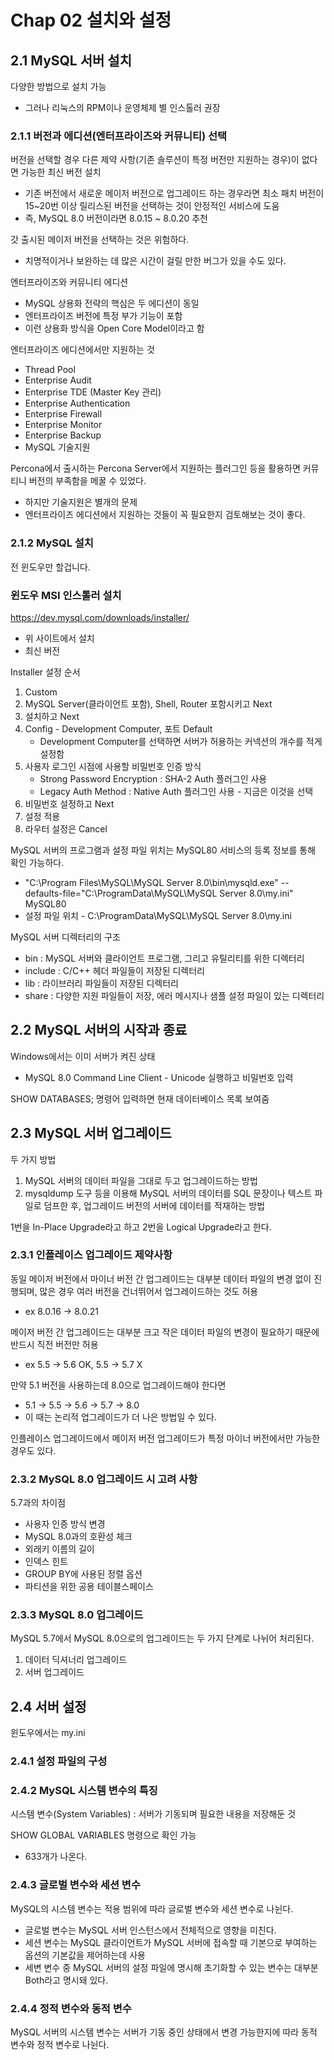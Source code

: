 # Chap 02 설치와 설정
## 2.1 MySQL 서버 설치
다양한 방법으로 설치 가능
* 그러나 리눅스의 RPM이나 운영체제 별 인스톨러 권장

### 2.1.1 버전과 에디션(엔터프라이즈와 커뮤니티) 선택
버전을 선택할 경우 다른 제약 사항(기존 솔루션이 특정 버전만 지원하는 경우)이 없다면 가능한 최신 버전 설치
* 기존 버전에서 새로운 메이저 버전으로 업그레이드 하는 경우라면 최소 패치 버전이 15~20번 이상 릴리스된 버전을 선택하는 것이 안정적인 서비스에 도움
* 즉, MySQL 8.0 버전이라면 8.0.15 ~ 8.0.20 추천

갓 출시된 메이저 버전을 선택하는 것은 위험하다.
* 치명적이거나 보완하는 데 많은 시간이 걸릴 만한 버그가 있을 수도 있다.

엔터프라이즈와 커뮤니티 에디션
* MySQL 상용화 전략의 핵심은 두 에디션이 동일
* 엔터프라이즈 버전에 특정 부가 기능이 포함
* 이런 상용화 방식을 Open Core Model이라고 함

엔터프라이즈 에디션에서만 지원하는 것
* Thread Pool
* Enterprise Audit
* Enterprise TDE (Master Key 관리)
* Enterprise Authentication
* Enterprise Firewall
* Enterprise Monitor
* Enterprise Backup
* MySQL 기술지원

Percona에서 출시하는 Percona Server에서 지원하는 플러그인 등을 활용하면 커뮤티니 버전의 부족함을 메꿀 수 있었다.
* 하지만 기술지원은 별개의 문제
* 엔터프라이즈 에디션에서 지원하는 것들이 꼭 필요한지 검토해보는 것이 좋다.

### 2.1.2 MySQL 설치
전 윈도우만 할겁니다.
### 윈도우 MSI 인스톨러 설치
https://dev.mysql.com/downloads/installer/
* 위 사이트에서 설치
* 최신 버전

Installer 설정 순서
1. Custom
2. MySQL Server(클라이언트 포함), Shell, Router 포함시키고 Next
3. 설치하고 Next
4. Config - Development Computer, 포트 Default
   * Development Computer를 선택하면 서버가 허용하는 커넥션의 개수를 적게 설정함
5. 사용자 로그인 시점에 사용할 비밀번호 인증 방식
   * Strong Password Encryption : SHA-2 Auth 플러그인 사용
   * Legacy Auth Method : Native Auth 플러그인 사용 - 지금은 이것을 선택
6. 비밀번호 설정하고 Next
7. 설정 적용
8. 라우터 설정은 Cancel


MySQL 서버의 프로그램과 설정 파일 위치는 MySQL80 서비스의 등록 정보를 통해 확인 가능하다.
* "C:\Program Files\MySQL\MySQL Server 8.0\bin\mysqld.exe" --defaults-file="C:\ProgramData\MySQL\MySQL Server 8.0\my.ini" MySQL80
* 설정 파일 위치 - C:\ProgramData\MySQL\MySQL Server 8.0\my.ini

MySQL 서버 디렉터리의 구조
* bin : MySQL 서버와 클라이언트 프로그램, 그리고 유틸리티를 위한 디렉터리
* include : C/C++ 헤더 파일들이 저장된 디렉터리
* lib : 라이브러리 파일들이 저장된 디렉터리
* share : 다양한 지원 파일들이 저장, 에러 메시지나 샘플 설정 파일이 있는 디렉터리


## 2.2 MySQL 서버의 시작과 종료
Windows에서는 이미 서버가 켜진 상태
* MySQL 8.0 Command Line Client - Unicode 실행하고 비밀번호 입력

SHOW DATABASES; 명령어 입력하면 현재 데이터베이스 목록 보여줌


## 2.3 MySQL 서버 업그레이드
두 가지 방법
1. MySQL 서버의 데이터 파일을 그대로 두고 업그레이드하는 방법
2. mysqldump 도구 등을 이용해 MySQL 서버의 데이터를 SQL 문장이나 텍스트 파일로 덤프한 후, 업그레이드 버전의 서버에 데이터를 적재하는 방법

1번을 In-Place Upgrade라고 하고 2번을 Logical Upgrade라고 한다.


### 2.3.1 인플레이스 업그레이드 제약사항
동일 메이저 버전에서 마이너 버전 간 업그레이드는 대부분 데이터 파일의 변경 없이 진행되며, 많은 경우 여러 버전을 건너뛰어서 업그레이드하는 것도 허용
* ex 8.0.16 -> 8.0.21

메이저 버전 간 업그레이드는 대부분 크고 작은 데이터 파일의 변경이 필요하기 때문에 반드시 직전 버전만 허용
* ex 5.5 -> 5.6 OK, 5.5 -> 5.7 X

만약 5.1 버전을 사용하는데 8.0으로 업그레이드해야 한다면
* 5.1 -> 5.5 -> 5.6 -> 5.7 -> 8.0
* 이 때는 논리적 업그레이드가 더 나은 방법일 수 있다.

인플레이스 업그레이드에서 메이저 버전 업그레이드가 특정 마이너 버전에서만 가능한 경우도 있다.

### 2.3.2 MySQL 8.0 업그레이드 시 고려 사항
5.7과의 차이점
* 사용자 인증 방식 변경
* MySQL 8.0과의 호환성 체크
* 외래키 이름의 길이
* 인덱스 힌트
* GROUP BY에 사용된 정렬 옵션
* 파티션을 위한 공용 테이블스페이스

### 2.3.3 MySQL 8.0 업그레이드
MySQL 5.7에서 MySQL 8.0으로의 업그레이드는 두 가지 단계로 나뉘어 처리된다.
1. 데이터 딕셔너리 업그레이드
2. 서버 업그레이드


## 2.4 서버 설정
윈도우에서는 my.ini

### 2.4.1 설정 파일의 구성


### 2.4.2 MySQL 시스템 변수의 특징
시스템 변수(System Variables) : 서버가 기동되며 필요한 내용을 저장해둔 것


SHOW GLOBAL VARIABLES 명령으로 확인 가능
* 633개가 나온다.

### 2.4.3 글로벌 변수와 세션 변수
MySQL의 시스템 변수는 적용 범위에 따라 글로벌 변수와 세션 변수로 나뉜다.
* 글로벌 변수는 MySQL 서버 인스턴스에서 전체적으로 영향을 미친다.
* 세션 변수는 MySQL 클라이언트가 MySQL 서버에 접속할 때 기본으로 부여하는 옵션의 기본값을 제어하는데 사용
* 세변 변수 중 MySQL 서버의 설정 파일에 명시해 초기화할 수 있는 변수는 대부분 Both라고 명시돼 있다.

### 2.4.4 정적 변수와 동적 변수
MySQL 서버의 시스템 변수는 서버가 기동 중인 상태에서 변경 가능한지에 따라 동적 변수와 정적 변수로 나뉜다.
